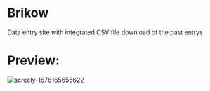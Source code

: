 # Brikow
Data entry site with integrated CSV file download of the past entrys
# Preview:
![screely-1676165655622](https://user-images.githubusercontent.com/99864714/218288343-b3bc63e1-5bfa-40cb-a323-1d1f08f40fbb.png)
